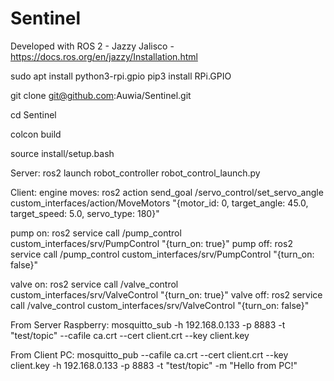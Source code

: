 # Sentinel

Developed with ROS 2 - Jazzy Jalisco - https://docs.ros.org/en/jazzy/Installation.html

sudo apt install python3-rpi.gpio
pip3 install RPi.GPIO

git clone git@github.com:Auwia/Sentinel.git

cd Sentinel

colcon build

source install/setup.bash

Server:
ros2 launch robot_controller robot_control_launch.py

Client:
engine moves:
ros2 action send_goal /servo_control/set_servo_angle custom_interfaces/action/MoveMotors "{motor_id: 0, target_angle: 45.0, target_speed: 5.0, servo_type: 180}"

pump on:
ros2 service call /pump_control custom_interfaces/srv/PumpControl "{turn_on: true}"
pump off:
ros2 service call /pump_control custom_interfaces/srv/PumpControl "{turn_on: false}"

valve on:
ros2 service call /valve_control custom_interfaces/srv/ValveControl "{turn_on: true}"
valve off:
ros2 service call /valve_control custom_interfaces/srv/ValveControl "{turn_on: false}"

From Server Raspberry:
mosquitto_sub -h 192.168.0.133 -p 8883 -t "test/topic" --cafile ca.crt --cert client.crt --key client.key

From Client PC:
mosquitto_pub --cafile ca.crt --cert client.crt --key client.key -h 192.168.0.133 -p 8883 -t "test/topic" -m "Hello from PC!"
